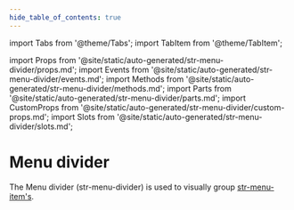 ```yaml
---
hide_table_of_contents: true
---
```

import Tabs from '@theme/Tabs';
import TabItem from '@theme/TabItem';

import Props from '@site/static/auto-generated/str-menu-divider/props.md';
import Events from '@site/static/auto-generated/str-menu-divider/events.md';
import Methods from '@site/static/auto-generated/str-menu-divider/methods.md';
import Parts from '@site/static/auto-generated/str-menu-divider/parts.md';
import CustomProps from '@site/static/auto-generated/str-menu-divider/custom-props.md';
import Slots from '@site/static/auto-generated/str-menu-divider/slots.md';



# Menu divider

The Menu divider (str-menu-divider) is used to visually group [str-menu-item's](../menu-item).

  
<Props />
<Events />
<Methods />
<Parts />
<CustomProps />
<Slots />
